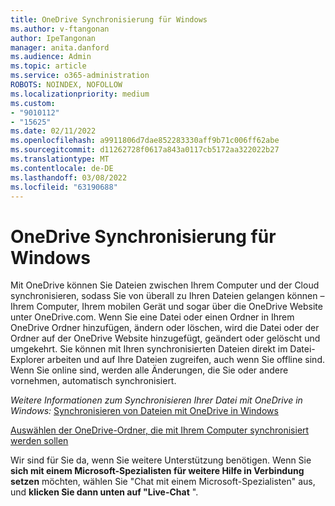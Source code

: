 ```yaml
---
title: OneDrive Synchronisierung für Windows
ms.author: v-ftangonan
author: IpeTangonan
manager: anita.danford
ms.audience: Admin
ms.topic: article
ms.service: o365-administration
ROBOTS: NOINDEX, NOFOLLOW
ms.localizationpriority: medium
ms.custom:
- "9010112"
- "15625"
ms.date: 02/11/2022
ms.openlocfilehash: a9911806d7dae852283330aff9b71c006ff62abe
ms.sourcegitcommit: d11262728f0617a843a0117cb5172aa322022b27
ms.translationtype: MT
ms.contentlocale: de-DE
ms.lasthandoff: 03/08/2022
ms.locfileid: "63190688"
---
```

# <a name="onedrive-synchronization-for-windows"></a>OneDrive Synchronisierung für Windows

Mit OneDrive können Sie Dateien zwischen Ihrem Computer und der Cloud synchronisieren, sodass Sie von überall zu Ihren Dateien gelangen können – Ihrem Computer, Ihrem mobilen Gerät und sogar über die OneDrive Website unter OneDrive.com. Wenn Sie eine Datei oder einen Ordner in Ihrem OneDrive Ordner hinzufügen, ändern oder löschen, wird die Datei oder der Ordner auf der OneDrive Website hinzugefügt, geändert oder gelöscht und umgekehrt. Sie können mit Ihren synchronisierten Dateien direkt im Datei-Explorer arbeiten und auf Ihre Dateien zugreifen, auch wenn Sie offline sind. Wenn Sie online sind, werden alle Änderungen, die Sie oder andere vornehmen, automatisch synchronisiert.

*Weitere Informationen zum Synchronisieren Ihrer Datei mit OneDrive in Windows:*
[Synchronisieren von Dateien mit OneDrive in Windows](https://support.microsoft.com/office/sync-files-with-onedrive-in-windows-615391c4-2bd3-4aae-a42a-858262e42a49#bkmk_seemanage)

[Auswählen der OneDrive-Ordner, die mit Ihrem Computer synchronisiert werden sollen](https://support.microsoft.com/office/choose-which-onedrive-folders-to-sync-to-your-computer-98b8b011-8b94-419b-aa95-a14ff2415e85)

Wir sind für Sie da, wenn Sie weitere Unterstützung benötigen. Wenn Sie **sich mit einem Microsoft-Spezialisten für weitere Hilfe in Verbindung setzen** möchten, wählen Sie "Chat mit einem Microsoft-Spezialisten" aus, und **klicken Sie dann unten auf "Live-Chat** ".

